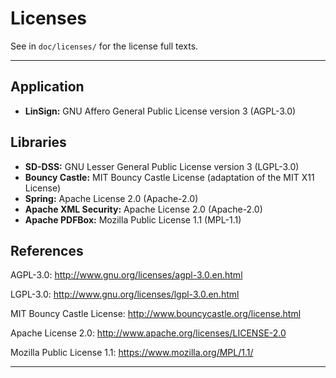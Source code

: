 
Licenses
========

See in ``doc/licenses/`` for the license full texts.

------------------------------------------------------------------------------

Application
-----------

- **LinSign:** GNU Affero General Public License version 3 (AGPL-3.0)


Libraries
---------

- **SD-DSS:** GNU Lesser General Public License version 3 (LGPL-3.0)
- **Bouncy Castle:** MIT Bouncy Castle License (adaptation of the MIT X11 License)
- **Spring:** Apache License 2.0 (Apache-2.0)
- **Apache XML Security:** Apache License 2.0 (Apache-2.0)
- **Apache PDFBox:** Mozilla Public License 1.1 (MPL-1.1)


References
----------

AGPL-3.0:
<http://www.gnu.org/licenses/agpl-3.0.en.html>

LGPL-3.0:
<http://www.gnu.org/licenses/lgpl-3.0.en.html>

MIT Bouncy Castle License:
<http://www.bouncycastle.org/license.html>

Apache License 2.0:
<http://www.apache.org/licenses/LICENSE-2.0>

Mozilla Public License 1.1:
<https://www.mozilla.org/MPL/1.1/>


------------------------------------------------------------------------------
